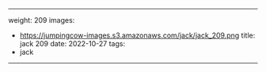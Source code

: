 
---
weight: 209
images:
- https://jumpingcow-images.s3.amazonaws.com/jack/jack_209.png
title: jack 209
date: 2022-10-27
tags:
- jack
---
